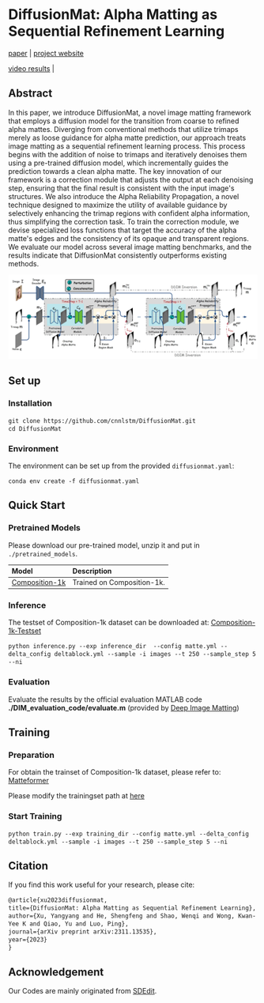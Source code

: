 # **DiffusionMat: Alpha Matting as Sequential Refinement Learning**

[paper](https://arxiv.org/pdf/2311.13535.pdf) |  [project website](https://cnnlstm.github.io/DiffusionMat/)

[video results](https://youtu.be/b_qQvv0R3BA) |

## Abstract

In this paper, we introduce DiffusionMat, a novel image matting framework that employs a diffusion model for the transition from coarse to refined alpha mattes. Diverging from conventional methods that utilize trimaps merely as loose guidance for alpha matte prediction, our approach treats image matting as a sequential refinement learning process. This process begins with the addition of noise to trimaps and iteratively denoises them using a pre-trained diffusion model, which incrementally guides the prediction towards a clean alpha matte. The key innovation of our framework is a correction module that adjusts the output at each denoising step, ensuring that the final result is consistent with the input image's structures. We also introduce the Alpha Reliability Propagation, a novel technique designed to maximize the utility of available guidance by selectively enhancing the trimap regions with confident alpha information, thus simplifying the correction task. To train the correction module, we devise specialized loss functions that target the accuracy of the alpha matte's edges and the consistency of its opaque and transparent regions. We evaluate our model across several image matting benchmarks, and the results indicate that DiffusionMat consistently outperforms existing methods.

<img src="pics/overview.png" width="800px"/>

## Set up

### Installation

```
git clone https://github.com/cnnlstm/DiffusionMat.git
cd DiffusionMat
```

### Environment

The environment can be set up  from the provided `diffusionmat.yaml`:

```
conda env create -f diffusionmat.yaml
```

## Quick Start

### Pretrained Models

Please download our pre-trained model, unzip it and put in  `./pretrained_models`.

| Model | Description
| :--- | :----------
|[Composition-1k](https://drive.google.com/file/d/1Nl6lu0YJru3gI-KVSihQ78IzWj9adL_g/view?usp=drive_link)  | Trained on Composition-1k.

### Inference

The testset of Composition-1k dataset can be downloaded at: [Composition-1k-Testset](https://drive.google.com/file/d/1fS-uh2Fi0APygd0NPjqfT7jCwUu_a_Xu/view?usp=sharing)

```
python inference.py --exp inference_dir  --config matte.yml --delta_config deltablock.yml --sample -i images --t 250 --sample_step 5 --ni
```

### Evaluation

Evaluate the results by the official evaluation MATLAB code **./DIM_evaluation_code/evaluate.m** (provided by [Deep Image Matting](https://sites.google.com/view/deepimagematting))

## Training

### Preparation

For obtain the trainset of Composition-1k dataset, please refer to: [Matteformer](https://github.com/webtoon/matteformer)

Please modify the trainingset path at [here](https://github.com/cnnlstm/diffusionmat/blob/df4974ba66b3f2f9c9788ce38bb87e6b2b583d33/runners/diffusionmat.py#L168)

### Start Training

```
python train.py --exp training_dir --config matte.yml --delta_config deltablock.yml --sample -i images --t 250 --sample_step 5 --ni
```

## Citation

If you find this work useful for your research, please cite:

```
@article{xu2023diffusionmat,
title={DiffusionMat: Alpha Matting as Sequential Refinement Learning},
author={Xu, Yangyang and He, Shengfeng and Shao, Wenqi and Wong, Kwan-Yee K and Qiao, Yu and Luo, Ping},
journal={arXiv preprint arXiv:2311.13535},
year={2023}
}
```

## Acknowledgement

Our Codes are mainly originated from  [SDEdit](https://github.com/ermongroup/SDEdit).


